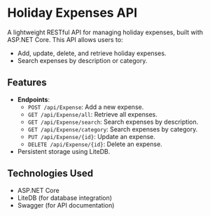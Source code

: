 # Holiday Expenses API

A lightweight RESTful API for managing holiday expenses, built with ASP.NET Core. This API allows users to:

- Add, update, delete, and retrieve holiday expenses.
- Search expenses by description or category.

## Features
- **Endpoints**:
  - `POST /api/Expense`: Add a new expense.
  - `GET /api/Expense/all`: Retrieve all expenses.
  - `GET /api/Expense/search`: Search expenses by description.
  - `GET /api/Expense/category`: Search expenses by category.
  - `PUT /api/Expense/{id}`: Update an expense.
  - `DELETE /api/Expense/{id}`: Delete an expense.
- Persistent storage using LiteDB.

## Technologies Used
- ASP.NET Core
- LiteDB (for database integration)
- Swagger (for API documentation)

